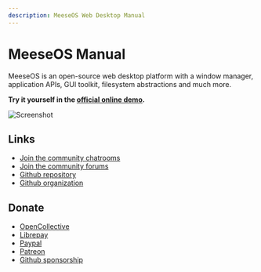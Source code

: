 ```yaml
---
description: MeeseOS Web Desktop Manual
---
```


# MeeseOS Manual

MeeseOS is an open-source web desktop platform with a window manager, application APIs, GUI toolkit, filesystem abstractions and much more.

**Try it yourself in the [official online demo](https://demo.os-js.org/).**

![Screenshot](https://www.os-js.org/screenshot.png)

## Links

* [Join the community chatrooms](https://gitter.im/os-js/OS.js)
* [Join the community forums](https://community.os-js.org/)
* [Github repository](https://github.com/os-js/OS.js/)
* [Github organization](https://github.com/os-js)

## Donate

* [OpenCollective](https://opencollective.com/osjs)
* [Librepay](https://liberapay.com/os-js/)
* [Paypal](https://paypal.me/andersevenrud)
* [Patreon](https://www.patreon.com/user?u=2978551&ty=h&u=2978551)
* [Github sponsorship](https://github.com/sponsors/andersevenrud)
